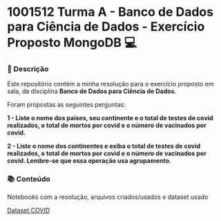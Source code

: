# 1001512 Turma A - Banco de Dados para Ciência de Dados - Exercício Proposto MongoDB 💻

### 📃 Descrição
Este repositório contém a minha resolução para o exercício proposto em sala, da disciplina **Banco de Dados para Ciência de Dados**.

Foram propostas as seguintes perguntas:

**1 - Liste o nome dos países, seu continente e o total de testes de covid realizados, o total de mortos por covid e o número de vacinados por covid.**

**2 - Liste o nome dos continentes e exiba o total de testes de covid realizados, o total de mortos por covid e o número de vacinados por covid. Lembre-se que essa operação usa agrupamento.**

### 📚 Conteúdo
Notebooks com a resolução, arquivos criados/usados e dataset usado

[Dataset COVID](https://github.com/owid/covid-19-data/tree/master/public/data)
